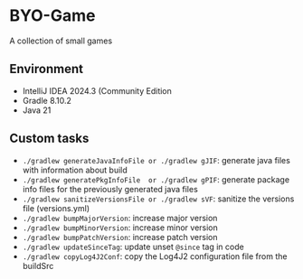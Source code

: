 # BYO-Game
A collection of small games

## Environment
* IntelliJ IDEA 2024.3 (Community Edition
* Gradle 8.10.2
* Java 21

## Custom tasks
* ``./gradlew generateJavaInfoFile or ./gradlew gJIF``: generate java files with information about build
* ``./gradlew generatePkgInfoFile  or ./gradlew gPIF``: generate package info files for the previously generated java files
* ``./gradlew sanitizeVersionsFile or ./gradlew sVF``: sanitize the versions file (versions.yml)
* ``./gradlew bumpMajorVersion``: increase major version
* ``./gradlew bumpMinorVersion``: increase minor version
* ``./gradlew bumpPatchVersion``: increase patch version
* ``./gradlew updateSinceTag``: update unset `@since` tag in code
* ``./gradlew copyLog4J2Conf``: copy the Log4J2 configuration file from the buildSrc
